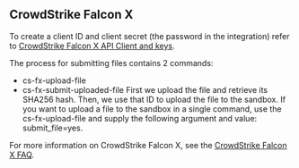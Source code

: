 ## CrowdStrike Falcon X
To create a client ID and client secret (the password in the integration) refer to [CrowdStrike Falcon X API Client and keys](https://falcon.crowdstrike.com/support/api-clients-and-keys).

The process for submitting files contains 2 commands:
* cs-fx-upload-file
* cs-fx-submit-uploaded-file
First we upload the file and retrieve its SHA256 hash. Then, we use that ID to upload the file to the sandbox.
If you want to upload a file to the sandbox in a single command, use the cs-fx-upload-file and supply the following argument and value: submit_file=yes.

For more information on CrowdStrike Falcon X, see the [CrowdStrike Falcon X FAQ](https://www.crowdstrike.com/endpoint-security-products/falcon-x-threat-intelligence/crowdstrike-falcon-x-faq/).
